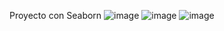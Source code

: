 Proyecto con Seaborn
![image](https://github.com/user-attachments/assets/73cda073-fb1d-4aa7-b493-6542fec45cf5)
![image](https://github.com/user-attachments/assets/90a3ce84-820d-4493-a49c-3fce5ba3bafb)
![image](https://github.com/user-attachments/assets/b1a15606-1dc4-4625-9e67-d3209dbae500)

